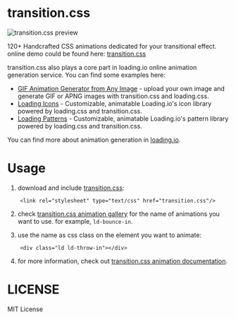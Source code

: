 # transition.css

![transition.css preview](https://github.com/loadingio/transition.css/blob/master/preview.gif?raw=true)

120+ Handcrafted CSS animations dedicated for your transitional effect. online demo could be found here: [transition.css](https://loading.io/transition/)

transition.css also plays a core part in loading.io online animation generation service. You can find some examples here:
 * [GIF Animation Generator from Any Image](https://loading.io/animation/icon/) - upload your own image and generate GIF or APNG images with transition.css and loading.css.
 * [Loading Icons](https://loading.io/icon/) - Customizable, animatable Loading.io's icon library powered by loading.css and transition.css.
 * [Loading Patterns](https://loading.io/pattern/) - Customizable, animatable Loading.io's pattern library powered by loading.css and transition.css.

You can find more about animation generation in [loading.io](https://loading.io/).


Usage
==================

1. download and include [transition.css](https://raw.githubusercontent.com/loadingio/transition.css/master/dist/transition.min.css):

```
    <link rel="stylesheet" type="text/css" href="transition.css"/>
```

2. check [transition.css animation gallery](https://loading.io/transition/) for the name of animations you want to use. for example, `ld-bounce-in`.

3. use the name as css class on the element you want to animate:

```
    <div class="ld ld-throw-in"></div>
```

4. for more information, check out [transition.css animation documentation](https://loading.io/transition/).


LICENSE
==================

MIT License
